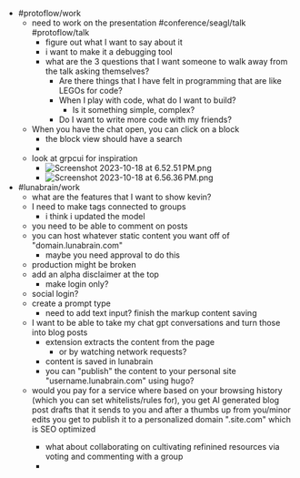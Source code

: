 - #protoflow/work
	- need to work on the presentation #conference/seagl/talk #protoflow/talk
		- figure out what I want to say about it
		- i want to make it a debugging tool
		- what are the 3 questions that I want someone to walk away from the talk asking themselves?
			- Are there things that I have felt in programming that are like LEGOs for code?
			- When I play with code, what do I want to build?
				- Is it something simple, complex?
			- Do I want to write more code with my friends?
	- When you have the chat open, you can click on a block
		- the block view should have a search
		-
	- look at grpcui for inspiration
		- ![Screenshot 2023-10-18 at 6.52.51 PM.png](../assets/Screenshot_2023-10-18_at_6.52.51 PM_1697680375855_0.png)
		- ![Screenshot 2023-10-18 at 6.56.36 PM.png](../assets/Screenshot_2023-10-18_at_6.56.36 PM_1697680601195_0.png)
- #lunabrain/work
	- what are the features that I want to show kevin?
	- I need to make tags connected to groups
		- i think i updated the model
	- you need to be able to comment on posts
	- you can host whatever static content you want off of "domain.lunabrain.com"
		- maybe you need approval to do this
	- production might be broken
	- add an alpha disclaimer at the top
		- make login only?
	- social login?
	- create a prompt type
		- need to add text input? finish the markup content saving
	- I want to be able to take my chat gpt conversations and turn those into blog posts
		- extension extracts the content from the page
			- or by watching network requests?
		- content is saved in lunabrain
		- you can "publish" the content to your personal site "username.lunabrain.com" using hugo?
	- would you pay for a service where based on your browsing history (which you can set whitelists/rules for), you get AI generated blog post drafts that it sends to you and after a thumbs up from you/minor edits you get to publish it to a personalized domain "<username>.site.com"  which is SEO optimized
		- what about collaborating on cultivating refinined resources via voting and commenting with a group
		-